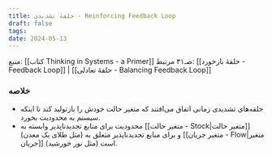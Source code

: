 ```yaml
---
title: حلقهٔ تشدیدی - Reinforcing Feedback Loop
draft: false
tags: 
date: 2024-05-13
---
```


منبع: [[کتاب Thinking in Systems - a Primer]] صـ۳۱
مرتبط: [[حلقهٔ بازخورد - Feedback Loop]] | [[حلقهٔ تعادلی - Balancing Feedback Loop]]

### خلاصه

- حلقه‌های تشدیدی زمانی اتفاق می‌افتند که متغیر حالت خودش را بازتولید کند تا اینکه سیستم به محدودیت بخورد.
- محدودیت برای منابع تجدیدناپذیر وابسته به [[متغیر حالت - Stock|متغیر حالت]] (مثل طلای یک معدن) و برای منابع تجدیدناپذیر متعلق به [[متغیر جریان - Flow|متغیر جریان]] (مثل نور خورشید) است.